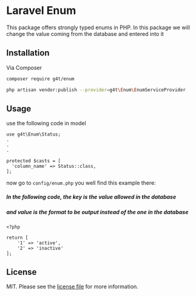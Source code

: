 # Laravel Enum


This package offers strongly typed enums in PHP.
In this package we will change the value coming from the database and entered into it

## Installation

Via Composer

``` bash
composer require g4t/enum
```

``` bash
php artisan vendor:publish --provider=g4t\Enum\EnumServiceProvider
```

## Usage

use the following code in model

``` 
use g4t\Enum\Status;
.
.
.

protected $casts = [
  'column_name' => Status::class,
];

```

now go to `config/enum.php` you well find this example there:

##### In the following code, the key is the value allowed in the database
##### and value is the format to be output instead of the one in the database
```
<?php

return [
    '1' => 'active',
    '2' => 'inactive'
];
```

## License

MIT. Please see the [license file](license.md) for more information.

[ico-version]: https://img.shields.io/packagist/v/g4t/enum.svg?style=flat-square
[ico-downloads]: https://img.shields.io/packagist/dt/g4t/enum.svg?style=flat-square
[ico-travis]: https://img.shields.io/travis/g4t/enum/master.svg?style=flat-square
[ico-styleci]: https://styleci.io/repos/12345678/shield

[link-packagist]: https://packagist.org/packages/g4t/enum
[link-downloads]: https://packagist.org/packages/g4t/enum
[link-travis]: https://travis-ci.org/g4t/enum
[link-styleci]: https://styleci.io/repos/12345678
[link-author]: https://github.com/g4t
[link-contributors]: ../../contributors
